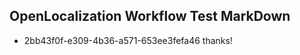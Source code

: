 ## OpenLocalization Workflow Test MarkDown
* 2bb43f0f-e309-4b36-a571-653ee3fefa46 thanks!

<!--HONumber=Aug16_HO4-->


